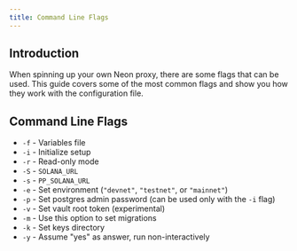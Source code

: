 ```yaml
---
title: Command Line Flags
---
```


## Introduction
When spinning up your own Neon proxy, there are some flags that can be used. This guide covers some of the most common flags and show you how they work with the configuration file.

## Command Line Flags

* `-f` - Variables file
* `-i` - Initialize setup 
* `-r` - Read-only mode
* `-S` - `SOLANA_URL`
* `-s` - `PP_SOLANA_URL`
* `-e` - Set environment (`"devnet"`, `"testnet"`, or `"mainnet"`)
* `-p` - Set postgres admin password (can be used only with the `-i` flag)
* `-v` - Set vault root token (experimental)
* `-m` - Use this option to set migrations
* `-k` - Set keys directory
* `-y` - Assume "yes" as answer, run non-interactively